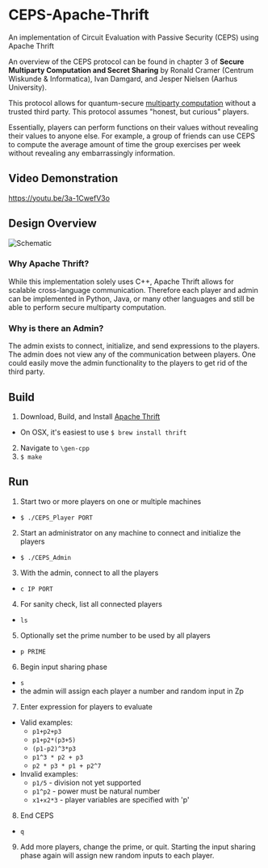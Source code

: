 # CEPS-Apache-Thrift
An implementation of Circuit Evaluation with Passive Security (CEPS) using Apache Thrift

An overview of the CEPS protocol can be found in chapter 3 of **Secure Multiparty Computation and Secret Sharing** by Ronald Cramer (Centrum Wiskunde & Informatica), Ivan Damgard, and Jesper Nielsen (Aarhus University).

This protocol allows for quantum-secure [multiparty computation](https://en.wikipedia.org/wiki/Secure_multi-party_computation) without a trusted third party. This protocol assumes "honest, but curious" players.

Essentially, players can perform functions on their values without revealing their values to anyone else. For example, a group of friends can use CEPS to compute the average amount of time the group exercises per week without revealing any embarrassingly information.

## Video Demonstration
https://youtu.be/3a-1CwefV3o

## Design Overview
![Schematic](https://github.com/trevormeiss/CEPS-Apache-Thrift/blob/master/CEPS_Apache_Thrift.png)
### Why Apache Thrift?
While this implementation solely uses C++, Apache Thrift allows for scalable cross-language communication. Therefore each player and admin can be implemented in Python, Java, or many other languages and still be able to perform secure multiparty computation.
### Why is there an Admin?
The admin exists to connect, initialize, and send expressions to the players. The admin does not view any of the communication between players. One could easily move the admin functionality to the players to get rid of the third party.

## Build
1. Download, Build, and Install [Apache Thrift](https://thrift.apache.org/)
  * On OSX, it's easiest to use `$ brew install thrift`
2. Navigate to `\gen-cpp`
3. `$ make`

## Run
1. Start two or more players on one or multiple machines
  * `$ ./CEPS_Player PORT`
2. Start an administrator on any machine to connect and initialize the players
  * `$ ./CEPS_Admin`
3. With the admin, connect to all the players
  * `c IP PORT`
4. For sanity check, list all connected players
  * `ls`
5. Optionally set the prime number to be used by all players
  * `p PRIME`
6. Begin input sharing phase
  * `s`
  * the admin will assign each player a number and random input in Zp
7. Enter expression for players to evaluate
  * Valid examples:
    * `p1+p2+p3`
    * `p1+p2*(p3+5)`
    * `(p1-p2)^3*p3`
    * `p1^3 * p2 + p3`
    * `p2 * p3 * p1 + p2^7`
  * Invalid examples:
    * `p1/5` - division not yet supported
    * `p1^p2` - power must be natural number
    * `x1+x2*3` - player variables are specified with 'p'
8. End CEPS
  * `q`
9. Add more players, change the prime, or quit. Starting the input sharing phase again will assign new random inputs to each player.
